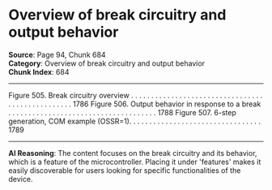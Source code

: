 # Overview of break circuitry and output behavior

**Source**: Page 94, Chunk 684  
**Category**: Overview of break circuitry and output behavior  
**Chunk Index**: 684

---

Figure 505. Break circuitry overview . . . . . . . . . . . . . . . . . . . . . . . . . . . . . . . . . . . . . . . . . . . . . . . . . 1786
Figure 506. Output behavior in response to a break . . . . . . . . . . . . . . . . . . . . . . . . . . . . . . . . . . . . . 1788
Figure 507. 6-step generation, COM example (OSSR=1). . . . . . . . . . . . . . . . . . . . . . . . . . . . . . . . . 1789

---

**AI Reasoning**: The content focuses on the break circuitry and its behavior, which is a feature of the microcontroller. Placing it under 'features' makes it easily discoverable for users looking for specific functionalities of the device.
